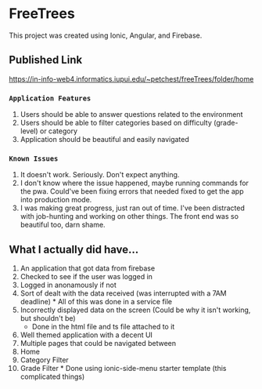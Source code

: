 # FreeTrees

This project was created using Ionic, Angular, and Firebase.

## Published Link

https://in-info-web4.informatics.iupui.edu/~petchest/freeTrees/folder/home

### `Application Features`

1. Users should be able to answer questions related to the environment
1. Users should be able to filter categories based on difficulty (grade-level) or category
1. Application should be beautiful and easily navigated

### `Known Issues`

1. It doesn't work. Seriously. Don't expect anything.
1. I don't know where the issue happened, maybe running commands for the pwa. Could've been fixing errors that needed fixed to get the app into production mode.
1. I was making great progress, just ran out of time. I've been distracted with job-hunting and working on other things. The front end was so beautiful too, darn shame.

## What I actually did have...

1. An application that got data from firebase
  1. Checked to see if the user was logged in
  1. Logged in anonamously if not
  1. Sort of dealt with the data received (was interrupted with a 7AM deadline)
    * All of this was done in a service file
1. Incorrectly displayed data on the screen (Could be why it isn't working, but shouldn't be)
    * Done in the html file and ts file attached to it
1. Well themed application with a decent UI
1. Multiple pages that could be navigated between
  1. Home
  1. Category Filter
  1. Grade Filter
    * Done using ionic-side-menu starter template (this complicated things)
